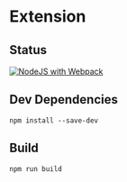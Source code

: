 # Extension
## Status
[![NodeJS with Webpack](https://github.com/chess-boom/extension/actions/workflows/webpack.yml/badge.svg)](https://github.com/chess-boom/extension/actions/workflows/webpack.yml)
## Dev Dependencies

```
npm install --save-dev
```

## Build

```
npm run build
```
